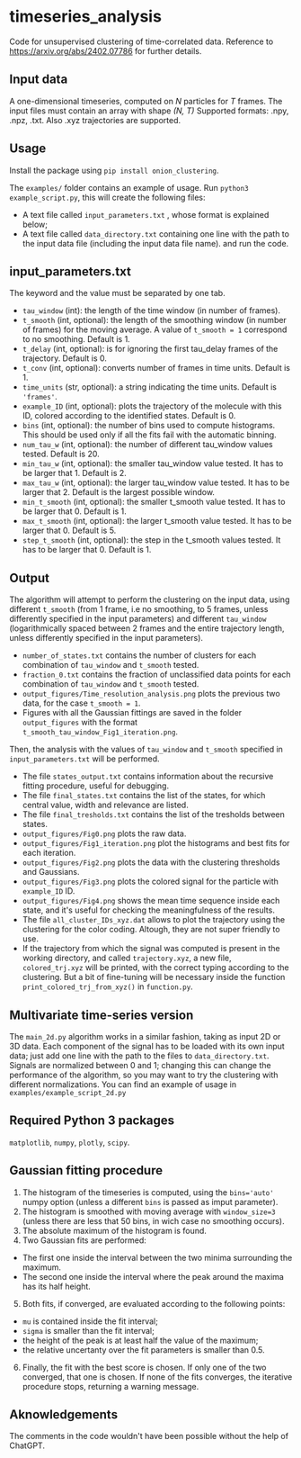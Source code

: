 # timeseries_analysis
Code for unsupervised clustering of time-correlated data. Reference to https://arxiv.org/abs/2402.07786 for further details. 

## Input data
A one-dimensional timeseries, computed on *N* particles for *T* frames. The input files must contain an array with shape *(N, T)* Supported formats: .npy, .npz, .txt. Also .xyz trajectories are supported. 

## Usage
Install the package using `pip install onion_clustering`. 

The `examples/` folder contains an example of usage. Run `python3 example_script.py`, this will create the following files:
* A text file called `input_parameters.txt` , whose format is explained below;
* A text file called `data_directory.txt` containing one line with the path to the input data file (including the input data file name). 
and run the code. 

## input_parameters.txt
The keyword and the value must be separated by one tab. 
* `tau_window` (int): the length of the time window (in number of frames). 
* `t_smooth` (int, optional): the length of the smoothing window (in number of frames) for the moving average. A value of `t_smooth = 1` correspond to no smoothing. Default is 1. 
* `t_delay` (int, optional): is for ignoring the first tau_delay frames of the trajectory. Default is 0. 
* `t_conv` (int, optional): converts number of frames in time units. Default is 1. 
* `time_units` (str, optional): a string indicating the time units. Default is `'frames'`.  
* `example_ID` (int, optional): plots the trajectory of the molecule with this ID, colored according to the identified states. Default is 0. 
* `bins` (int, optional): the number of bins used to compute histograms. This should be used only if all the fits fail with the automatic binning. 
* `num_tau_w` (int, optional): the number of different tau_window values tested. Default is 20. 
* `min_tau_w` (int, optional): the smaller tau_window value tested. It has to be larger that 1. Default is 2. 
* `max_tau_w` (int, optional): the larger tau_window value tested. It has to be larger that 2. Default is the largest possible window. 
* `min_t_smooth` (int, optional): the smaller t_smooth value tested. It has to be larger that 0. Default is 1. 
* `max_t_smooth` (int, optional): the larger t_smooth value tested. It has to be larger that 0. Default is 5. 
* `step_t_smooth` (int, optional): the step in the t_smooth values tested. It has to be larger that 0. Default is 1. 

## Output
The algorithm will attempt to perform the clustering on the input data, using different `t_smooth` (from 1 frame, i.e no smoothing, to 5 frames, unless differently specified in the input parameters) and different `tau_window` (logarithmically spaced between 2 frames and the entire trajectory length, unless differently specified in the input parameters). 

* `number_of_states.txt` contains the number of clusters for each combination of `tau_window` and `t_smooth` tested. 
* `fraction_0.txt` contains the fraction of unclassified data points for each combination of `tau_window` and `t_smooth` tested. 
* `output_figures/Time_resolution_analysis.png` plots the previous two data, for the case `t_smooth = 1`. 
* Figures with all the Gaussian fittings are saved in the folder `output_figures` with the format `t_smooth_tau_window_Fig1_iteration.png`. 

Then, the analysis with the values of `tau_window` and `t_smooth`  specified in `input_parameters.txt` will be performed. 

* The file `states_output.txt` contains information about the recursive fitting procedure, useful for debugging. 
* The file `final_states.txt` contains the list of the states, for which central value, width and relevance are listed. 
* The file `final_tresholds.txt` contains the list of the tresholds between states. 
* `output_figures/Fig0.png` plots the raw data. 
* `output_figures/Fig1_iteration.png` plot the histograms and best fits for each iteration. 
* `output_figures/Fig2.png` plots the data with the clustering thresholds and Gaussians. 
* `output_figures/Fig3.png` plots the colored signal for the particle with `example_ID` ID. 
* `output_figures/Fig4.png` shows the mean time sequence inside each state, and it's useful for checking the meaningfulness of the results. 
* The file `all_cluster_IDs_xyz.dat` allows to plot the trajectory using the clustering for the color coding. Altough, they are not super friendly to use. 
* If the trajectory from which the signal was computed is present in the working directory, and called `trajectory.xyz`, a new file, `colored_trj.xyz` will be printed, with the correct typing according to the clustering. But a bit of fine-tuning will be necessary inside the function `print_colored_trj_from_xyz()` in `function.py`. 

## Multivariate time-series version
The `main_2d.py` algorithm works in a similar fashion, taking as input 2D or 3D data. Each component of the signal has to be loaded with its own input data; just add one line with the path to the files to `data_directory.txt`. Signals are normalized between 0 and 1; changing this can change the performance of the algorithm, so you may want to try the clustering with different normalizations. You can find an example of usage in `examples/example_script_2d.py`

## Required Python 3 packages
`matplotlib`, `numpy`, `plotly`, `scipy`. 

## Gaussian fitting procedure
1. The histogram of the timeseries is computed, using the `bins='auto'` numpy option (unless a different `bins` is passed as imput parameter). 
2. The histogram is smoothed with moving average with `window_size=3` (unless there are less that 50 bins, in wich case no smoothing occurs). 
3. The absolute maximum of the histogram is found. 
4. Two Gaussian fits are performed:
 * The first one inside the interval between the two minima surrounding the maximum. 
 * The second one inside the interval where the peak around the maxima has its half height. 
5. Both fits, if converged, are evaluated according to the following points:
 * `mu` is contained inside the fit interval;
 * `sigma` is smaller than the fit interval;
 * the height of the peak is at least half the value of the maximum;
 * the relative uncertanty over the fit parameters is smaller than 0.5.
6. Finally, the fit with the best score is chosen. If only one of the two converged, that one is chosen. If none of the fits converges, the iterative procedure stops, returning a warning message. 

## Aknowledgements
The comments in the code wouldn't have been possible without the help of ChatGPT. 